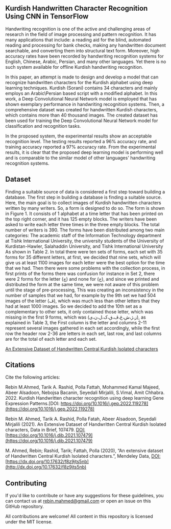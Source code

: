 ## Kurdish Handwritten Character Recognition Using CNN in TensorFlow

Handwriting recognition is one of the active and challenging areas of research in the field of image processing and pattern recognition. It has many applications that include: a reading aid for the blind, automated reading and processing for bank checks, making any handwritten document searchable, and converting them into structural text form. Moreover, high accuracy rates have been recorded by handwriting recognition systems for English, Chinese, Arabic, Persian, and many other languages. Yet there is no such system available for offline Kurdish handwriting recognition.

In this paper, an attempt is made to design and develop a model that can recognize handwritten characters for the Kurdish alphabet using deep learning techniques. Kurdish (Sorani) contains 34 characters and mainly employs an Arabic\\Persian based script with a modified alphabet. In this work, a Deep Convolutional Neural Network model is employed that has shown exemplary performance in handwriting recognition systems. Then, a comprehensive dataset was created for handwritten Kurdish characters, which contains more than 40 thousand images. The created dataset has been used for training the Deep Convolutional Neural Network model for classification and recognition tasks.

In the proposed system, the experimental results show an acceptable recognition level. The testing results reported a 96% accuracy rate, and training accuracy reported a 97% accuracy rate. From the experimental results, it is clear that the proposed deep learning model is performing well and is comparable to the similar model of other languages' handwriting recognition systems.

## Dataset
Finding a suitable source of data is considered a first step toward building a database. The first step in building a database is finding a suitable source. Here, the main goal is to collect images of Kurdish handwritten characters written by many writers. So, a form is designed to do so. The form is shown in Figure 1. It consists of 1 alphabet at a time letter that has been printed on the top right corner, and it has 125 empty blocks. The writers have been asked to write each letter three times in the three empty blocks. The total number of writers is 390.
The forms have been distributed among two main categories: The academic staff of the Information Technology department at Tishk International University, the university students of the University of Kurdistan-Hawler, Salahaddin University, and Tishk International University As shown in Table 2. 
In total there were ten sets of forms, each set with 35 forms for 35 different letters, at first, we decided that nine sets, which will give us at least 1100 images for each letter were the best option for the time that we had. Then there were some problems with the collection process, in first prints of the forms there was confusion for instance in Set 2, there were 2 forms for the letter (چ) and none for (ج), and since we printed and distributed the form at the same time, we were not aware of this problem until the stage of pre-processing, This was creating an inconsistency in the number of samples that we had, for example by the 9th set we had 504 images of the letter (ڤ), which was much less than other letters that they had at least 1000 images. So we decided to add the 10th set as a complementary to other sets, it only contained those letter, which was missing in the first 9 forms, which was (ز،ژ،ش،غ،ڤ،ق،ک،ل،ن،ی), as explained in Table 3, the First column is the letter and columns 2-11 represent several images gathered in each set accordingly, while the first row the header row 2-36 are letters in each set, last row, and last columns are for the total of each letter and each set.

[An Extensive Dataset of Handwritten Central Kurdish Isolated characters](https://github.com/RebinMA/An-Extensive-Dataset-of-Handwritten-Central-Kurdish-Isolated-characters)


## Citations

Cite the following articles:

Rebin M.Ahmed, Tarik A. Rashid, Polla Fattah, Mohammed Kamal Majeed, Abeer Alsadoon, Nebojsa Bacanin, Seyedali Mirjalili, S.Vimal, Amit Chhabra. 2022. Kurdish Handwritten character recognition using deep learning Gene Expression Patterns.[DOI: https://doi.org/10.1016/j.gep.2022.119278](https://doi.org/10.1016/j.gep.2022.119278)

Rebin M. Ahmed, Tarik A. Rashid, Polla Fatah, Abeer Alsadoon, Seyedali Mirjalili (2021). An Extensive Dataset of Handwritten Central Kurdish Isolated characters, Data in Brief, 107479. [DOI:](https://doi.org/10.1016/j.dib.2021.107479) [https://doi.org/10.1016/j.dib.2021.107479](https://doi.org/10.1016/j.dib.2021.107479)

M. Ahmed, Rebin; Rashid, Tarik; Fattah, Polla (2020), “An extensive dataset of Handwritten Central Kurdish Isolated characters.”, Mendeley Data, [DOI:](http://dx.doi.org/10.17632/f8z9jts5nb) [https://dx.doi.org/10.17632/f8z9jts5nb](http://dx.doi.org/10.17632/f8z9jts5nb)

## Contributing

If you'd like to contribute or have any suggestions for these guidelines, you can contact us at rebin.mahmed@gmail.com or open an issue on this GitHub repository.

All contributions are welcome! All content in this repository is licensed under the MIT license.